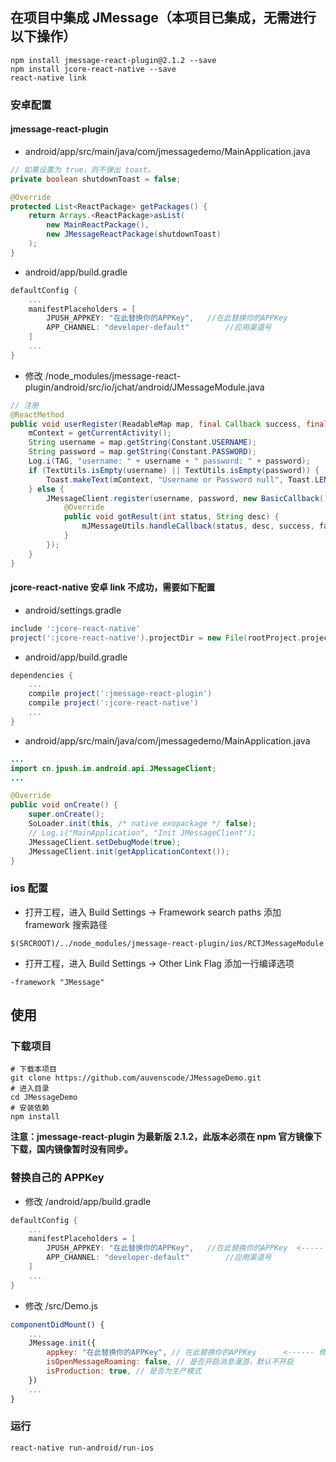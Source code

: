 ## 在项目中集成 JMessage（本项目已集成，无需进行以下操作）

```
npm install jmessage-react-plugin@2.1.2 --save
npm install jcore-react-native --save
react-native link
```

### 安卓配置

#### jmessage-react-plugin

- android/app/src/main/java/com/jmessagedemo/MainApplication.java
```java
// 如果设置为 true，则不弹出 toast。
private boolean shutdownToast = false;

@Override
protected List<ReactPackage> getPackages() {
    return Arrays.<ReactPackage>asList(
        new MainReactPackage(),
        new JMessageReactPackage(shutdownToast)
    );
}
```

- android/app/build.gradle
```gradle
defaultConfig {
    ...
    manifestPlaceholders = [
        JPUSH_APPKEY: "在此替换你的APPKey",	//在此替换你的APPKey
        APP_CHANNEL: "developer-default"		//应用渠道号
    ]
    ...
}
```

- 修改 /node_modules/jmessage-react-plugin/android/src/io/jchat/android/JMessageModule.java
```java
// 注册
@ReactMethod
public void userRegister(ReadableMap map, final Callback success, final Callback fail) {  <----- 修改这里 register -> userRegister
    mContext = getCurrentActivity();
    String username = map.getString(Constant.USERNAME);
    String password = map.getString(Constant.PASSWORD);
    Log.i(TAG, "username: " + username + " password: " + password);
    if (TextUtils.isEmpty(username) || TextUtils.isEmpty(password)) {
        Toast.makeText(mContext, "Username or Password null", Toast.LENGTH_SHORT).show();
    } else {
        JMessageClient.register(username, password, new BasicCallback() {
            @Override
            public void gotResult(int status, String desc) {
                mJMessageUtils.handleCallback(status, desc, success, fail);
            }
        });
    }
}
```

#### jcore-react-native 安卓 link 不成功，需要如下配置

- android/settings.gradle
```gradle
include ':jcore-react-native'
project(':jcore-react-native').projectDir = new File(rootProject.projectDir, '../node_modules/jcore-react-native/android')
```

- android/app/build.gradle
```gradle
dependencies {
    ...
    compile project(':jmessage-react-plugin')
    compile project(':jcore-react-native')
    ...
}
```

- android/app/src/main/java/com/jmessagedemo/MainApplication.java
```java
...
import cn.jpush.im.android.api.JMessageClient;
...

@Override
public void onCreate() {
    super.onCreate();
    SoLoader.init(this, /* native exopackage */ false);
    // Log.i("MainApplication", "Init JMessageClient");
    JMessageClient.setDebugMode(true);
    JMessageClient.init(getApplicationContext());
}
```

### ios 配置

- 打开工程，进入 Build Settings -> Framework search paths 添加 framework 搜索路径
```
$(SRCROOT)/../node_modules/jmessage-react-plugin/ios/RCTJMessageModule
```

- 打开工程，进入 Build Settings -> Other Link Flag 添加一行编译选项
```
-framework "JMessage"
```

## 使用

### 下载项目
```
# 下载本项目
git clone https://github.com/auvenscode/JMessageDemo.git
# 进入目录
cd JMessageDemo
# 安装依赖
npm install
```

**注意：jmessage-react-plugin 为最新版 2.1.2，此版本必须在 npm 官方镜像下下载，国内镜像暂时没有同步。**

### 替换自己的 APPKey
- 修改 /android/app/build.gradle
```gradle
defaultConfig {
    ...
    manifestPlaceholders = [
        JPUSH_APPKEY: "在此替换你的APPKey",	//在此替换你的APPKey  <----- 修改此处的 APPkey
        APP_CHANNEL: "developer-default"		//应用渠道号
    ]
    ...
}
```

- 修改 /src/Demo.js
```js
componentDidMount() {
    ...
    JMessage.init({
        appkey: "在此替换你的APPKey", // 在此替换你的APPKey      <------ 修改此处
        isOpenMessageRoaming: false, // 是否开启消息漫游，默认不开启
        isProduction: true, // 是否为生产模式
    })
    ...
}
```

### 运行

```
react-native run-android/run-ios
```